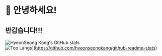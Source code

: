 # 👋 안녕하세요!
## 반갑습니다!!!
<!--
**hyeonseongkang/hyeonseongkang** is a ✨ _special_ ✨ repository because its `README.md` (this file) appears on your GitHub profile.

Here are some ideas to get you started:

- 🔭 I’m currently working on ...
- 🌱 I’m currently learning ...
- 👯 I’m looking to collaborate on ...
- 🤔 I’m looking for help with ...
- 💬 Ask me about ...
- 📫 How to reach me: ...
- 😄 Pronouns: ...
- ⚡ Fun fact: ...
-->
![HyeonSeong Kang's GitHub stats](https://github-readme-stats.vercel.app/api?username=hyeonseongkang&show_icons=true&theme=radical)
<br>
![Top Langs](https://github-readme-stats.vercel.app/api/top-langs/?username=hyeonseongkang&layout=compact)](https://github.com/hyeonseongkang/github-readme-stats)



